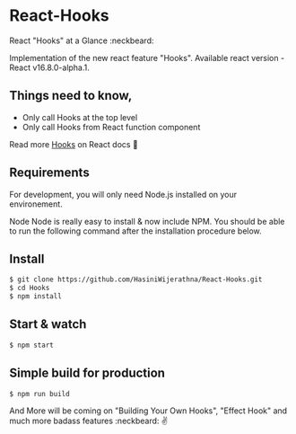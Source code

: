# React-Hooks 
React "Hooks" at a Glance :neckbeard:

Implementation of the new react feature "Hooks". 
Available react version - React v16.8.0-alpha.1.

## Things need to know,

- Only call Hooks at the top level
- Only call Hooks from React function component

Read more [Hooks](https://reactjs.org/docs/hooks-overview.html#-state-hook) on React docs :clap:

## Requirements
For development, you will only need Node.js installed on your environement.

Node
Node is really easy to install & now include NPM. You should be able to run the following command after the installation procedure below.

## Install

```sh
$ git clone https://github.com/HasiniWijerathna/React-Hooks.git
$ cd Hooks
$ npm install
```

## Start & watch
```sh
$ npm start
```

## Simple build for production
```sh
$ npm run build
```


And More will be coming on "Building Your Own Hooks", "Effect Hook" and much more badass features :neckbeard: :v:

